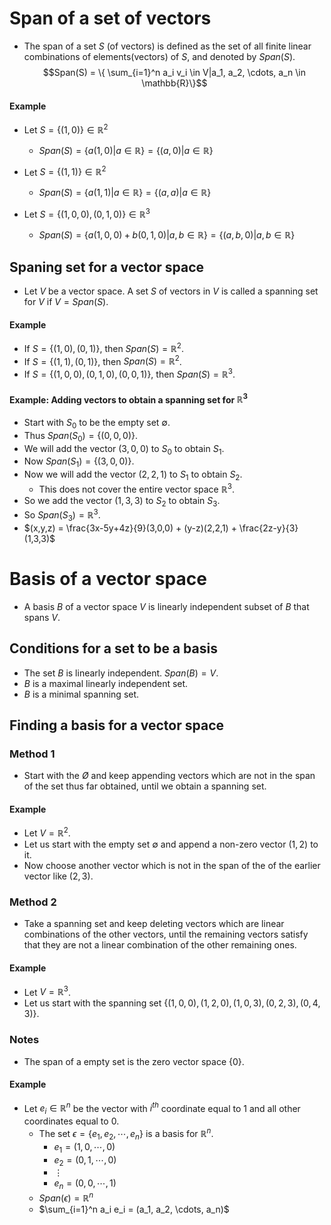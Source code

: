 # Span of a set of vectors

- The span of a set $S$ (of vectors) is defined as the set of all finite linear
  combinations of elements(vectors) of $S$, and denoted by $Span(S)$.
  $$Span(S) = \{ \sum_{i=1}^n a_i v_i  \in V|a_1, a_2, \cdots, a_n \in \mathbb{R}\}$$

#### Example

- Let $S = \{(1,0)\} \in \mathbb{R}^2$

  - $Span(S) = \{a(1,0) | a \in \mathbb{R}\} = \{(a,0) | a \in \mathbb{R}\}$

- Let $S = \{(1,1)\} \in \mathbb{R}^2$

  - $Span(S) = \{a(1,1) | a \in \mathbb{R}\} = \{(a,a) | a \in \mathbb{R}\}$

- Let $S = \{(1,0,0), (0,1,0)\} \in \mathbb{R}^3$
  - $Span(S) = \{a(1,0,0) + b(0,1,0) | a,b \in \mathbb{R}\} = \{(a, b, 0) | a,b \in \mathbb{R}\}$

## Spaning set for a vector space

- Let $V$ be a vector space. A set $S$ of vectors in $V$ is called a spanning set for $V$ if $V = Span(S)$.

#### Example

- If $S = \{(1,0), (0,1)\}$, then $Span(S) = \mathbb{R}^2$.
- If $S = \{(1,1), (0,1)\}$, then $Span(S) = \mathbb{R}^2$.
- If $S = \{(1,0,0), (0,1,0), (0,0,1)\}$, then $Span(S) = \mathbb{R}^3$.

#### Example: Adding vectors to obtain a spanning set for $\mathbb{R}^3$

- Start with $S_0$ to be the empty set $\emptyset$.
- Thus $Span(S_0) = \{(0,0,0)\}$.
- We will add the vector $(3,0,0)$ to $S_0$ to obtain $S_1$.
- Now $Span(S_1) = \{(3,0,0)\}$.
- Now we will add the vector $(2,2,1)$ to $S_1$ to obtain $S_2$.
  - This does not cover the entire vector space $\mathbb{R}^3$.
- So we add the vector $(1,3,3)$ to $S_2$ to obtain $S_3$.
- So $Span(S_3) = \mathbb{R}^3$.
- $(x,y,z) = \frac{3x-5y+4z}{9}(3,0,0) + (y-z)(2,2,1) + \frac{2z-y}{3}(1,3,3)$

# Basis of a vector space

- A basis $B$ of a vector space $V$ is linearly independent subset of $B$ that spans $V$.

## Conditions for a set to be a basis

- The set $B$ is linearly independent. $Span(B) = V$.
- $B$ is a maximal linearly independent set.
- $B$ is a minimal spanning set.

## Finding a basis for a vector space

### Method 1

- Start with the $Ø$ and keep appending vectors which are not in the span of the set thus far obtained, until we obtain a spanning set.

#### Example

- Let $V = \mathbb{R}^2$.
- Let us start with the empty set $\emptyset$ and append a non-zero vector $(1,2)$ to it.
- Now choose another vector which is not in the span of the of the earlier vector like $(2,3)$.

### Method 2

- Take a spanning set and keep deleting vectors which are linear combinations of the other vectors, until the remaining vectors satisfy that they are not a linear combination of the other remaining ones.

#### Example
- Let $V = \mathbb{R}^3$.
- Let us start with the spanning set $\{(1,0,0), (1,2,0), (1,0,3), (0,2,3), (0,4,3)\}$.
### Notes

- The span of a empty set is the zero vector space $\{0\}$.

#### Example

- Let $e_i \in \mathbb{R}^n$ be the vector with $i^{th}$ coordinate equal to $1$ and all other coordinates equal to $0$.
  - The set $\epsilon =  \{e_1, e_2, \cdots, e_n\}$ is a basis for $\mathbb{R}^n$.
    - $e_1 = (1,0,\cdots, 0)$
    - $e_2 = (0,1,\cdots, 0)$
    - $\vdots$
    - $e_n = (0,0,\cdots, 1)$
  - $Span(\epsilon) = \mathbb{R}^n$
  - $\sum_{i=1}^n a_i e_i = (a_1, a_2, \cdots, a_n)$
